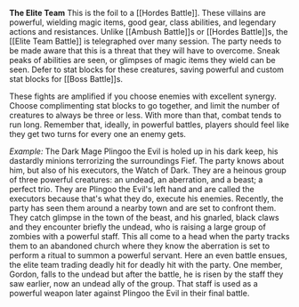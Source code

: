 **The Elite Team**
This is the foil to a [[Hordes Battle]]. These villains are powerful, wielding magic items, good gear, class abilities, and legendary actions and resistances. Unlike [[Ambush Battle]]s or [[Hordes Battle]]s, the [[Elite Team Battle]] is telegraphed over many session. The party needs to be made aware that this is a threat that they will have to overcome. Sneak peaks of abilities are seen, or glimpses of magic items they wield can be seen. Defer to stat blocks for these creatures, saving powerful and custom stat blocks for [[Boss Battle]]s. 

These fights are amplified if you choose enemies with excellent synergy. Choose complimenting stat blocks to go together, and limit the number of creatures to always be three or less. With more than that, combat tends to run long. Remember that, ideally, in powerful battles, players should feel like they get two turns for every one an enemy gets. 

*Example:*
The Dark Mage Plingoo the Evil is holed up in his dark keep, his dastardly minions terrorizing the surroundings Fief. The party knows about him, but also of his executors, the Watch of Dark. They are a heinous group of three powerful creatures: an undead, an aberration, and a beast; a perfect trio. They are Plingoo the Evil's left hand and are called the executors because that's what they do, execute his enemies. Recently, the party has seen them around a nearby town and are set to confront them. They catch glimpse in the town of the beast, and his gnarled, black claws and they encounter briefly the undead, who is raising a large group of zombies with a powerful staff. This all come to a head when the party tracks them to an abandoned church where they know the aberration is set to perform a ritual to summon a powerful servant. Here an even battle ensues, the elite team trading deadly hit for deadly hit with the party. One member, Gordon, falls to the undead but after the battle, he is risen by the staff they saw earlier, now an undead ally of the group. That staff is used as a powerful weapon later against Plingoo the Evil in their final battle. 